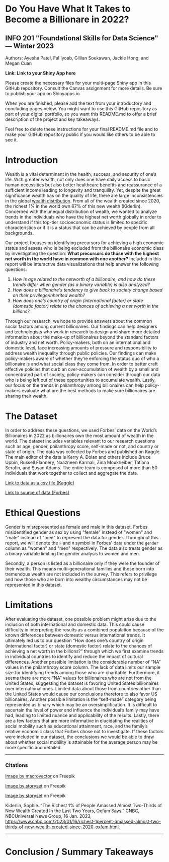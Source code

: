 # Do You Have What It Takes to Become a Billionare in 2022?
## INFO 201 "Foundational Skills for Data Science" — Winter 2023

Authors: Ayesha Patel, Fal Iyoab, Gillian Soekawan, Jackie Hong, and Megan Cuan

**Link: Link to your Shiny App here**

Please create the necessary files for your multi-page Shiny app in this GitHub repository. Consult the Canvas assignment for more details. Be sure to publish your app on Shinyapps.io.

When you are finished, please add the text from your introductory and concluding pages below. You might want to use this GitHub repository as part of your digital portfolio, so you want this README.md to offer a brief description of the project and key takeaways.

Feel free to delete these instructions for your final README.md file and to make your GitHub repository public if you would like others to be able to see it. 

# Introduction
Wealth is a vital determinant in the health, success, and security of one’s life. With greater wealth, not only does one have daily access to basic human necessities but also better healthcare benefits and reassurance of a sufficient income leading to longevity and tranquility. Yet, despite the great significance wealth has on the quality of life, there are large inconsistencies in the global [wealth distribution](https://www.cnbc.com/2023/01/16/richest-1percent-amassed-almost-two-thirds-of-new-wealth-created-since-2020-oxfam.html). From all of the wealth created since 2020, the richest 1% in the world own 67% of this new wealth (Kiderlin). Concerned with the unequal distribution of wealth, we wanted to analyze trends in the individuals who have the highest net worth globally in order to understand if this top-tier socioeconomic status is limited to specific characteristics or if it is a status that can be achieved by people from all backgrounds.

Our project focuses on identifying precursors for achieving a high economic status and assess who is being excluded from the billionaire economic class by investigating the question: **What precursors do those with the highest net worth in the world have in common with one another?** Included in this report will be interactive data visualizations that help answer the following questions:

1. *How is age related to the networth of a billionaire, and how do these trends differ when gender (as a binary variable) is also analyzed?*
2. *How does a billionaire's tendency to give back to society change based on their privilege/inherited wealth?*
3. *How does one’s country of origin (international factor) or state (domestic factor) relate to the chances of achieving a net worth in the billions?*

Through our research, we hope to provide answers about the common social factors among current billionaires. Our findings can help designers and technologists who work in research to design and share more detailed information about the make-up of billionaires beyond the standard factors of industry and net worth. Policy-makers, both on an international and domestic level, face increasing amounts of pressure and responsibility to address wealth inequality through public policies. Our findings can make policy-makers aware of whether they’re enforcing the status quo of who a billionaire is and what social class they come from. In order to better craft effective policies that curb an over-accumulation of wealth by a small and concentrated part of society, policy-makers can consider through our data who is being left out of these opportunities to accumulate wealth. Lastly, our focus on the trends in philanthropy among billionaires can help policy-makers evaluate what are the best methods to make sure billionaires are sharing their wealth.

# The Dataset
In order to address these questions, we used Forbes’ data on the World’s Billionaires in 2022 as billionaires own the most amount of wealth in the world. The dataset includes variables relevant to our research questions such as age, gender, philanthropy score, self-made or not, and country or state of origin.
The data was collected by Forbes and published on Kaggle. The main editor of the data is Kerry A. Dolan and others include Bruce Upbin, Russell Flannery, Naazneen Karmali, Zina Moukheiber, Tatiana Serafin, and Susan Adams. The entire team is composed of more than 50 individuals that work together to collect and aggregate the data.

[Link to data as a csv file (Kaggle)](https://www.kaggle.com/datasets/prasertk/forbes-worlds-billionaires-list-2022?resource=download)

[Link to source of data (Forbes)](https://www.forbes.com/billionaires/)

# Ethical Questions

Gender is misrepresented as female and male in this dataset. Forbes misidentified gender as sex by using "female" instead of "women" and "male" instead of "men" to represent the data for gender. Throughout this report, we will denote the `F` and `M` symbol in Forbes' data under the `gender` column as "women" and "men" respectively. The data also treats gender as a binary variable limiting the gender analysis to women and men. 

Secondly, a person is listed as a billionaire only if they were the founder of their wealth. This means multi-generational families and those born into tremendous wealth are not included in the survey. This refers to privilege and how those who are born into wealthy circumstances may not be represented in this dataset.

# Limitations

After evaluating the dataset, one possible problem might arise due to the inclusion of both international and domestic data. This could cause difficulty in interpreting the results as a combined population because of the known differences between domestic versus international trends. It ultimately led us to our question “How does one’s country of origin (international factor) or state (domestic factor) relate to the chances of achieving a net worth in the billions?” through which we first examine trends in individual countries to identify and reduce the impact of cultural differences. Another possible limitation is the considerable number of “NA” values in the philanthropy score column. The lack of data limits our sample size for identifying trends among those who are charitable. Furthermore, it seems there are more “NA” values for billionaires who are not from the United States, suggesting the dataset is favoring United States billionaires over international ones. Limited data about those from countries other than the United States would cause our conclusions therefore to also favor US billionaires. Another possible limitation is the “self-made” category being represented as binary which may be an oversimplification. It is difficult to ascertain the level of power and influence the individual’s family may have had, leading to limited nuance and applicability of the results. Lastly, there are a few factors that are more informative in elucidating the realities of social mobility such as educational attainment, race, and the family’s relative economic class that Forbes chose not to investigate. If these factors were included in our dataset, the conclusions we would be able to draw about whether social mobility is attainable for the average person may be more specific and detailed.

---

### Citations
<a href="https://www.freepik.com/free-vector/social-justice-money-flat-composition-with-unequal-opportunities-people-with-more-income-less-illustration_16396829.htm#query=wealth%20inequality&position=0&from_view=search&track=ais">Image by macrovector</a> on Freepik

<a href="https://www.freepik.com/free-vector/inheritance-concept-illustration_33756691.htm#query=inherit&position=0&from_view=search&track=sph">Image by storyset</a> on Freepik

<a href="https://www.freepik.com/free-vector/business-inequality-concept-illustration_23849115.htm#query=business%20inequality&position=1&from_view=author">Image by storyset</a> on Freepik

Kiderlin, Sophie. “The Richest 1% of People Amassed Almost Two-Thirds of New Wealth Created In the Last Two Years, Oxfam Says.” CNBC, NBCUniversal News Group, 16 Jan. 2023, https://www.cnbc.com/2023/01/16/richest-1percent-amassed-almost-two-thirds-of-new-wealth-created-since-2020-oxfam.html.

---

# Conclusion / Summary Takeaways

